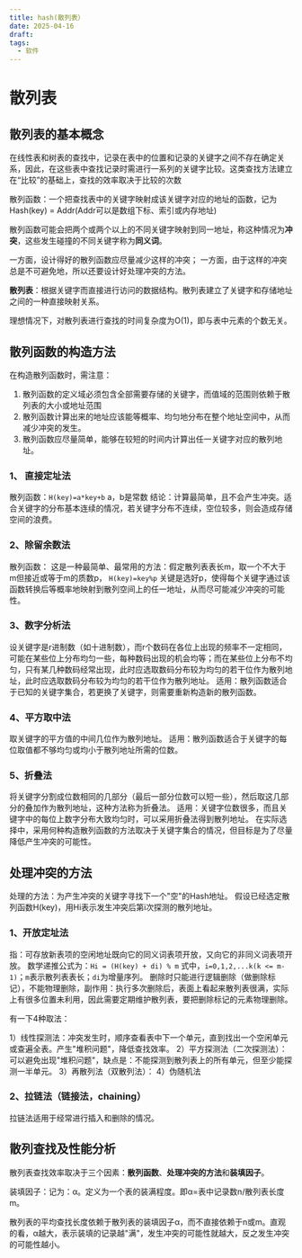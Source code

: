 ```yaml
---
title: hash(散列表）
date: 2025-04-16
draft: 
tags:
  - 软件
---
```

# 散列表

##  散列表的基本概念
  

在线性表和树表的查找中，记录在表中的位置和记录的关键字之间不存在确定关系，因此，在这些表中查找记录时需进行一系列的关键字比较。这类查找方法建立在“比较”的基础上，查找的效率取决于比较的次数

散列函数：一个把查找表中的关键字映射成该关键字对应的地址的函数，记为Hash(key) = Addr(Addr可以是数组下标、索引或内存地址)

散列函数可能会把两个或两个以上的不同关键字映射到同一地址，称这种情况为**冲突**，这些发生碰撞的不同关键字称为**同义词**。

一方面，设计得好的散列函数应尽量减少这样的冲突；
一方面，由于这样的冲突总是不可避免地，所以还要设计好处理冲突的方法。

**散列表**：根据关键字而直接进行访问的数据结构。散列表建立了关键字和存储地址之间的一种直接映射关系。

理想情况下，对散列表进行查找的时间复杂度为O(1)，即与表中元素的个数无关。

##  散列函数的构造方法

在构造散列函数时，需注意：
1. 散列函数的定义域必须包含全部需要存储的关键字，而值域的范围则依赖于散列表的大小或地址范围
2. 散列函数计算出来的地址应该能等概率、均匀地分布在整个地址空间中，从而减少冲突的发生。
3. 散列函数应尽量简单，能够在较短的时间内计算出任一关键字对应的散列地址。
### 1、 直接定址法

散列函数：`H(key)=a*key+b`
a，b是常数
结论：计算最简单，且不会产生冲突。适合关键字的分布基本连续的情况，若关键字分布不连续，空位较多，则会造成存储空间的浪费。
### 2、除留余数法

散列函数：
这是一种最简单、最常用的方法：假定散列表表长m，取一个不大于m但接近或等于m的质数p，
`H(key)=key%p`
关键是选好p，使得每个关键字通过该函数转换后等概率地映射到散列空间上的任一地址，从而尽可能减少冲突的可能性。
### 3、数字分析法

设关键字是r进制数（如十进制数），而r个数码在各位上出现的频率不一定相同，可能在某些位上分布均匀一些，每种数码出现的机会均等；而在某些位上分布不均匀，只有某几种数码经常出现，此时应选取数码分布较为均匀的若干位作为散列地址，此时应选取数码分布较为均匀的若干位作为散列地址。
适用：散列函数适合于已知的关键字集合，若更换了关键字，则需要重新构造新的散列函数。
### 4、平方取中法

取关键字的平方值的中间几位作为散列地址。
适用：散列函数适合于关键字的每位取值都不够均匀或均小于散列地址所需的位数。
### 5、折叠法

将关键字分割成位数相同的几部分（最后一部分位数可以短一些），然后取这几部分的叠加作为散列地址，这种方法称为折叠法。
适用：关键字位数很多，而且关键字中的每位上数字分布大致均匀时，可以采用折叠法得到散列地址。
在实际选择中，采用何种构造散列函数的方法取决于关键字集合的情况，但目标是为了尽量降低产生冲突的可能性。
## 处理冲突的方法

处理的方法：为产生冲突的关键字寻找下一个"空"的Hash地址。
假设已经选定散列函数H(key)，用Hi表示发生冲突后第i次探测的散列地址。

### 1、开放定址法

指：可存放新表项的空闲地址既向它的同义词表项开放，又向它的非同义词表项开放。
数学递推公式为：`Hi = (H(key) + di) % m`
式中，`i=0,1,2,...k(k <= m-1)`；`m`表示散列表表长；`di`为增量序列。
删除时只能进行逻辑删除（做删除标记），不能物理删除，副作用：执行多次删除后，表面上看起来散列表很满，实际上有很多位置未利用，因此需要定期维护散列表，要把删除标记的元素物理删除。

有一下4种取法：

1）线性探测法：冲突发生时，顺序查看表中下一个单元，直到找出一个空闲单元或查遍全表。产生"堆积问题"，降低查找效率。
2）平方探测法（二次探测法）：可以避免出现"堆积问题"，缺点是：不能探测到散列表上的所有单元，但至少能探测一半单元。
3）再散列法（双散列法）：
4）伪随机法
### 2、拉链法（链接法，chaining）

拉链法适用于经常进行插入和删除的情况。
## 散列查找及性能分析


散列表查找效率取决于三个因素：**散列函数**、**处理冲突的方法**和**装填因子**。

装填因子：记为：α。定义为一个表的装满程度。即α=表中记录数n/散列表长度m。

散列表的平均查找长度依赖于散列表的装填因子α，而不直接依赖于n或m。直观的看，α越大，表示装填的记录越"满"，发生冲突的可能性就越大，反之发生冲突的可能性越小。
